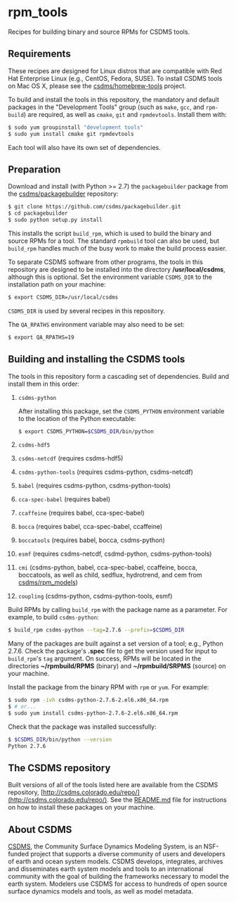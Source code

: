 rpm_tools
=========

Recipes for building binary and source RPMs for CSDMS tools.

## Requirements

These recipes are designed for Linux distros 
that are compatible with
Red Hat Enterprise Linux (e.g., CentOS, Fedora, SUSE). 
To install CSDMS tools on Mac OS X, 
please see the [csdms/homebrew-tools](https://github.com/csdms/homebrew-tools) 
project.

To build and install the tools in this repository,
the mandatory and default packages in the 
"Development Tools" group (such as `make`, `gcc`, and `rpm-build`) 
are required,
as well as `cmake`, `git` and `rpmdevtools`.
Install them with:
```bash
$ sudo yum groupinstall "development tools"
$ sudo yum install cmake git rpmdevtools
```
Each tool will also have its own set of dependencies.

## Preparation

Download and install (with Python >= 2.7) the `packagebuilder` package from the
[csdms/packagebuilder](https://github.com/csdms/packagebuilder)
repository:
```bash
$ git clone https://github.com/csdms/packagebuilder.git
$ cd packagebuilder
$ sudo python setup.py install
```
This installs the script `build_rpm`,
which is used to build the binary and source RPMs for a tool.
The standard `rpmbuild` tool can also be used,
but `build_rpm` handles much of the busy work
to make the build process easier.

To separate CSDMS software from other programs,
the tools in this repository are designed to be installed 
into the directory **/usr/local/csdms**,
although this is optional.
Set the environment variable `CSDMS_DIR`
to the installation path on your machine:
```bash
$ export CSDMS_DIR=/usr/local/csdms
```
`CSDMS_DIR` is used by several recipes in this repository.

The `QA_RPATHS` environment variable may also need to be set:
```bash
$ export QA_RPATHS=19
```

## Building and installing the CSDMS tools

The tools in this repository form a cascading set of dependencies.
Build and install them in this order:

1. `csdms-python`

   After installing this package, set the `CSDMS_PYTHON` environment variable to the location of the Python executable:
   ```bash
   $ export CSDMS_PYTHON=$CSDMS_DIR/bin/python
   ```

1. `csdms-hdf5`
1. `csdms-netcdf` (requires csdms-hdf5)
1. `csdms-python-tools` (requires csdms-python, csdms-netcdf)
1. `babel` (requires csdms-python, csdms-python-tools)
1. `cca-spec-babel` (requires babel)
1. `ccaffeine` (requires babel, cca-spec-babel)
1. `bocca` (requires babel, cca-spec-babel, ccaffeine)
1. `boccatools` (requires babel, bocca, csdms-python)
1. `esmf` (requires csdms-netcdf, csdmd-python, csdms-python-tools)
1. `cmi` (csdms-python, babel, cca-spec-babel, ccaffeine, bocca, boccatools, as well as child, sedflux, hydrotrend, and cem from [csdms/rpm_models](https://github.com/csdms/rpm_models))
1. `coupling` (csdms-python, csdms-python-tools, esmf)

Build RPMs by
calling `build_rpm` with the package name as a parameter.
For example, to build `csdms-python`:
```bash
$ build_rpm csdms-python --tag=2.7.6 --prefix=$CSDMS_DIR
```
Many of the packages are built against a set version of a tool;
e.g., Python 2.7.6.
Check the package's **.spec** file to get the version
used for input to `build_rpm`'s `tag` argument.
On success,
RPMs will be located in the directories
**~/rpmbuild/RPMS** (binary) and
**~/rpmbuild/SRPMS** (source)
on your machine.

Install the package from the binary RPM with `rpm` or `yum`.
For example:
```bash
$ sudo rpm -ivh csdms-python-2.7.6-2.el6.x86_64.rpm
$ # or...
$ sudo yum install csdms-python-2.7.6-2.el6.x86_64.rpm
```

Check that the package was installed successfully:
```bash
$ $CSDMS_DIR/bin/python --version
Python 2.7.6
```

## The CSDMS repository

Built versions of all of the tools listed here are available 
from the CSDMS repository, 
[http://csdms.colorado.edu/repo/](http://csdms.colorado.edu/repo/).
See the [README.md](http://csdms.colorado.edu/repo/README.md) file
for instructions on how to install these packages 
on your machine.

## About CSDMS

[CSDMS](http://csdms.colorado.edu/wiki/Main_Page),
the Community Surface Dynamics Modeling System,
is an NSF-funded project that supports a diverse community
of users and developers
of earth and ocean system models. 
CSDMS develops, integrates, archives and disseminates
earth system models and tools to an international community
with the goal of building the frameworks necessary
to model the earth system.
Modelers use CSDMS for access
to hundreds of open source surface dynamics models and tools,
as well as model metadata.
